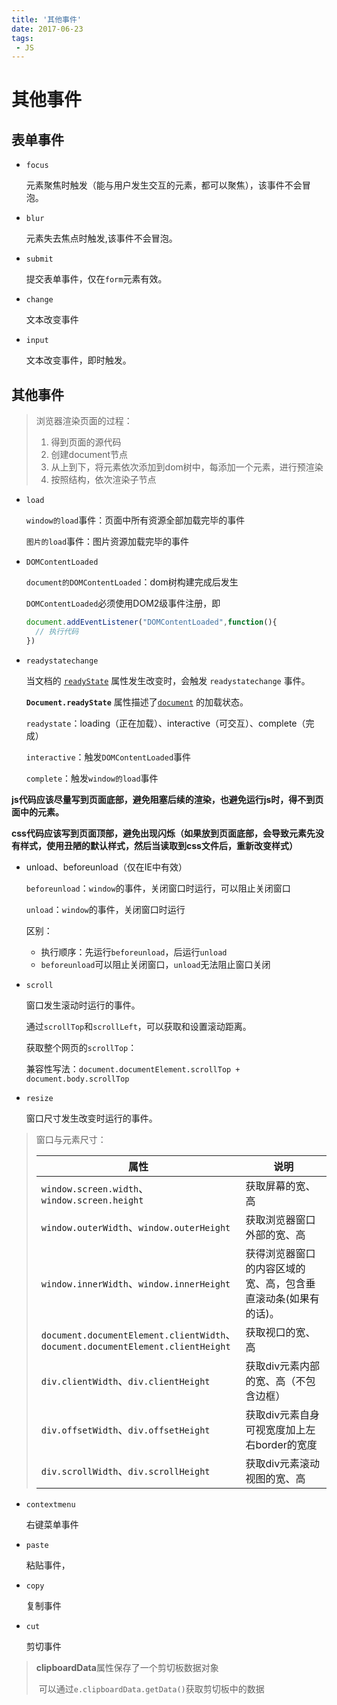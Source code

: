 ```yaml
---
title: '其他事件'
date: 2017-06-23
tags:
 - JS
---
```


# 其他事件

## 表单事件

- `focus`

  元素聚焦时触发（能与用户发生交互的元素，都可以聚焦），该事件不会冒泡。

- `blur`

  元素失去焦点时触发,该事件不会冒泡。

- `submit`

  提交表单事件，仅在`form`元素有效。

- `change`

  文本改变事件

- `input`

  文本改变事件，即时触发。

## 其他事件

> 浏览器渲染页面的过程：
>
> 1. 得到页面的源代码
> 2. 创建document节点
> 3. 从上到下，将元素依次添加到dom树中，每添加一个元素，进行预渲染
> 4. 按照结构，依次渲染子节点

- `load` 

  `window的load`事件：页面中所有资源全部加载完毕的事件

  `图片的load`事件：图片资源加载完毕的事件

- `DOMContentLoaded`

  `document的DOMContentLoaded`：dom树构建完成后发生

  `DOMContentLoaded`必须使用DOM2级事件注册，即

  ```js
  document.addEventListener("DOMContentLoaded",function(){
    // 执行代码
  })
  ```

- `readystatechange`

  当文档的 [`readyState`](https://developer.mozilla.org/zh-CN/docs/Web/API/Document/readyState) 属性发生改变时，会触发 `readystatechange` 事件。

  **`Document.readyState`** 属性描述了[`document`](https://developer.mozilla.org/zh-CN/docs/Web/API/Document) 的加载状态。

  `readystate`：loading（正在加载）、interactive（可交互）、complete（完成）

  `interactive`：触发`DOMContentLoaded`事件

  `complete`：触发`window的load`事件

**js代码应该尽量写到页面底部，避免阻塞后续的渲染，也避免运行js时，得不到页面中的元素。**

**css代码应该写到页面顶部，避免出现闪烁（如果放到页面底部，会导致元素先没有样式，使用丑陋的默认样式，然后当读取到css文件后，重新改变样式）**

- unload、beforeunload（仅在IE中有效）

  `beforeunload`：`window`的事件，关闭窗口时运行，可以阻止关闭窗口

  `unload`：`window`的事件，关闭窗口时运行

  区别：

  - 执行顺序：先运行`beforeunload`，后运行`unload`
  - `beforeunload`可以阻止关闭窗口，`unload`无法阻止窗口关闭

- `scroll`

  窗口发生滚动时运行的事件。

  通过`scrollTop`和`scrollLeft`，可以获取和设置滚动距离。

  获取整个网页的`scrollTop`：

  兼容性写法：`document.documentElement.scrollTop + document.body.scrollTop`

- `resize`

  窗口尺寸发生改变时运行的事件。

> 窗口与元素尺寸：
>
> | 属性                                                         | 说明                                                         |
> | ------------------------------------------------------------ | ------------------------------------------------------------ |
> | `window.screen.width`、<br />`window.screen.height`          | 获取屏幕的宽、高                                             |
> | `window.outerWidth`、`window.outerHeight`                    | 获取浏览器窗口外部的宽、高                                   |
> | `window.innerWidth`、`window.innerHeight`                    | 获得浏览器窗口的内容区域的宽、高，包含垂直滚动条(如果有的话)。 |
> | `document.documentElement.clientWidth`、<br />`document.documentElement.clientHeight` | 获取视口的宽、高                                             |
> | `div.clientWidth`、`div.clientHeight`                        | 获取div元素内部的宽、高（不包含边框）                        |
> | `div.offsetWidth`、`div.offsetHeight`                        | 获取div元素自身可视宽度加上左右border的宽度                  |
> | `div.scrollWidth`、`div.scrollHeight`                        | 获取div元素滚动视图的宽、高                                  |
>

- `contextmenu`

  右键菜单事件

- `paste`

  粘贴事件，

- `copy`

  复制事件
  
- `cut`

  剪切事件

> **clipboardData**属性保存了一个剪切板数据对象
>
> ​	可以通过`e.clipboardData.getData()`获取剪切板中的数据
